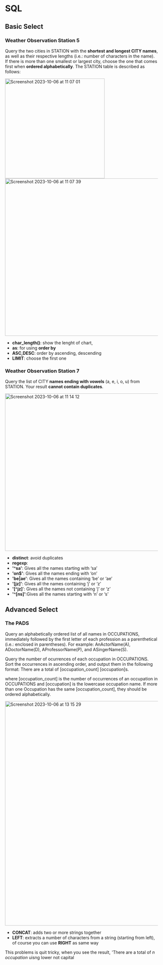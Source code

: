 # SQL
## Basic Select
### Weather Observation Station 5
Query the two cities in STATION with the **shortest and longest CITY names**, as well as their respective lengths (i.e.: number of characters in the name). If there is more than one smallest or largest city, choose the one that comes first when **ordered alphabetically**.
The STATION table is described as follows:  

<img width="328" alt="Screenshot 2023-10-06 at 11 07 01" src="https://github.com/chanhobong/SQL/assets/118742537/ae764c53-c396-4152-9358-f81b2941c1fa">

<img width="517" alt="Screenshot 2023-10-06 at 11 07 39" src="https://github.com/chanhobong/SQL/assets/118742537/583adb92-d55a-45f6-b8dc-e491d839c807">

- **char_length()**: show the lenght of chart,
- **as**: for using **order by**
- **ASC,DESC**: order by ascending, descending
- **LIMIT**: choose the first one

### Weather Observation Station 7
Query the list of CITY **names ending with vowels** (a, e, i, o, u) from STATION. Your result **cannot contain duplicates**.  

<img width="517" alt="Screenshot 2023-10-06 at 11 14 12" src="https://github.com/chanhobong/SQL/assets/118742537/350f3722-752d-4fb3-86d7-ca6e3b957cdf">

- **distinct**: avoid duplicates
- **regexp**:
-  **'^sa'**: Gives all the names starting with ‘sa’
-  **'on$'**: Gives all the names ending with ‘on’
-  **'be|ae'**: Gives all the names containing ‘be’ or ‘ae’
-  **'[jz]'**: Gives all the names containing ‘j’ or ‘z’
-  **'[^jz]**': Gives all the names not containing ‘j’ or ‘z’
-  **'^[ns]'**:Gives all the names starting with ‘n’ or ‘s’ 


## Advanced Select
### The PADS
Query an alphabetically ordered list of all names in OCCUPATIONS, immediately followed by the first letter of each profession as a parenthetical (i.e.: enclosed in parentheses). For example: AnActorName(A), ADoctorName(D), AProfessorName(P), and ASingerName(S).  

Query the number of ocurrences of each occupation in OCCUPATIONS. Sort the occurrences in ascending order, and output them in the following format:
There are a total of [occupation_count] [occupation]s.  

where [occupation_count] is the number of occurrences of an occupation in OCCUPATIONS and [occupation] is the lowercase occupation name. If more than one Occupation has the same [occupation_count], they should be ordered alphabetically.  

<img width="737" alt="Screenshot 2023-10-06 at 13 15 29" src="https://github.com/chanhobong/IWannaBeTheDataScientist/assets/118742537/f07a4a8e-823a-44e6-9a66-ea94f16a8e22">

- **CONCAT**: adds two or more strings together
- **LEFT**: extracts a number of characters from a string (starting from left), of course you can use **RIGHT** as same way

This problems is quit tricky, when you see the result, 'There are a total of _n_ _occupation_ uisng lower not capital

